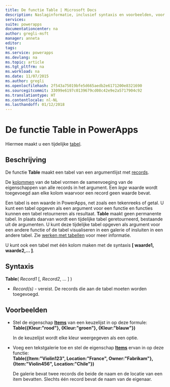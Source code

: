 ```yaml
---
title: De functie Table | Microsoft Docs
description: Naslaginformatie, inclusief syntaxis en voorbeelden, voor de functie Table in PowerApps
services: 
suite: powerapps
documentationcenter: na
author: gregli-msft
manager: anneta
editor: 
tags: 
ms.service: powerapps
ms.devlang: na
ms.topic: article
ms.tgt_pltfrm: na
ms.workload: na
ms.date: 11/07/2015
ms.author: gregli
ms.openlocfilehash: 2f543a75019bfe5d665aedb2e6171200e8321690
ms.sourcegitcommit: 33099e6197c0139679cd08c42e9e2a5717904c92
ms.translationtype: HT
ms.contentlocale: nl-NL
ms.lasthandoff: 01/12/2018
---
```

# <a name="table-function-in-powerapps"></a>De functie Table in PowerApps
Hiermee maakt u een tijdelijke [tabel](../working-with-tables.md).

## <a name="description"></a>Beschrijving
De functie **Table** maakt een tabel van een argumentlijst met [records](../working-with-tables.md#records).

De [kolommen](../working-with-tables.md#columns) van de tabel vormen de samenvoeging van de eigenschappen van alle records in het argument. Een *lege* waarde wordt toegevoegd aan elke kolom waarvoor een record geen waarde bevat.

Een tabel is een waarde in PowerApps, net zoals een tekenreeks of getal. U kunt een tabel opgeven als een argument voor een functie en functies kunnen een tabel retourneren als resultaat. **Table** maakt geen permanente tabel. In plaats daarvan wordt een tijdelijke tabel geretourneerd, bestaande uit de argumenten.  U kunt deze tijdelijke tabel opgeven als argument voor een andere functie of de tabel visualiseren in een galerie of insluiten in een andere tabel.  Zie [werken met tabellen](../working-with-tables.md) voor meer informatie.

U kunt ook een tabel met één kolom maken met de syntaxis **[ waarde1, waarde2,... ]**.

## <a name="syntax"></a>Syntaxis
**Table**( *Record1* [, *Record2*, ... ] )

* *Record(s)* - vereist. De records die aan de tabel moeten worden toegevoegd.

## <a name="examples"></a>Voorbeelden
* Stel de eigenschap **[Items](../controls/properties-core.md)** van een keuzelijst in op deze formule:
  <br>**Table({Kleur:"rood"}, {Kleur:"groen"}, {Kleur:"blauw"})**
  
    In de keuzelijst wordt elke kleur weergegeven als een optie.
* Voeg een tekstgalerie toe en stel de eigenschap **[Items](../controls/properties-core.md)** ervan in op deze functie:<br>
  **Table({Item:"Violin123", Location:"France", Owner:"Fabrikam"}, {Item:"Violin456", Location:"Chile"})**
  
    De galerie bevat twee records die beide de naam en de locatie van een item bevatten. Slechts één record bevat de naam van de eigenaar.


